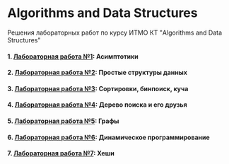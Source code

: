 # Algorithms and Data Structures

Решения лабораторных работ по курсу ИТМО КТ "Algorithms and Data Structures"

#### 1. [Лабораторная работа №1](./asymptotics/task_conditions.pdf): Асимптотики

#### 2. [Лабораторная работа №2](./simple_data_structures/task_conditions.pdf): Простые структуры данных

#### 3. [Лабораторная работа №3](./sorting_binary_search_heap/task_conditions.pdf): Сортировки, бинпоиск, куча

#### 4. [Лабораторная работа №4](./search_tree_and_its_friends/task_conditions.pdf): Дерево поиска и его друзья

#### 5. [Лабораторная работа №5](./graphs/task_conditions.pdf): Графы

#### 6. [Лабораторная работа №6](./dynamic_programming/task_conditions.pdf): Динамическое программирование

#### 7. [Лабораторная работа №7](./hashes/task_conditions.pdf): Хеши
